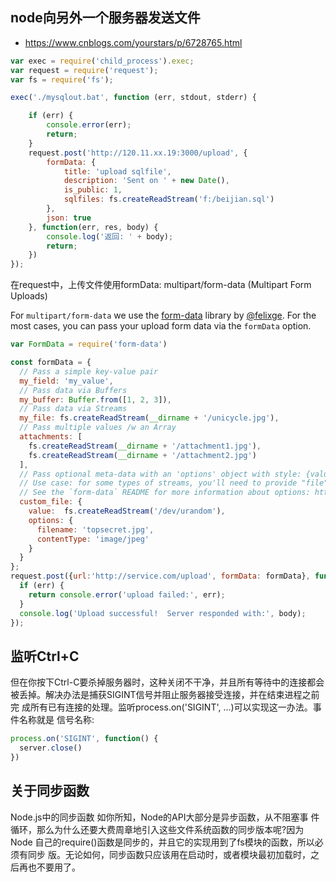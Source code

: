 ## node向另外一个服务器发送文件
- https://www.cnblogs.com/yourstars/p/6728765.html
```js
var exec = require('child_process').exec;
var request = require('request');
var fs = require('fs');

exec('./mysqlout.bat', function (err, stdout, stderr) {

    if (err) {
        console.error(err);
        return;
    }
    request.post('http://120.11.xx.19:3000/upload', {
        formData: {
            title: 'upload sqlfile',
            description: 'Sent on ' + new Date(),
            is_public: 1,
            sqlfiles: fs.createReadStream('f:/beijian.sql')
        },
        json: true
    }, function(err, res, body) {
        console.log('返回: ' + body);
        return;
    })
});
```
在request中，上传文件使用formData:
multipart/form-data (Multipart Form Uploads)

For `multipart/form-data` we use the [form-data](https://github.com/form-data/form-data) library by [@felixge](https://github.com/felixge). For the most cases, you can pass your upload form data via the `formData` option.


```js
var FormData = require('form-data')

const formData = {
  // Pass a simple key-value pair
  my_field: 'my_value',
  // Pass data via Buffers
  my_buffer: Buffer.from([1, 2, 3]),
  // Pass data via Streams
  my_file: fs.createReadStream(__dirname + '/unicycle.jpg'),
  // Pass multiple values /w an Array
  attachments: [
    fs.createReadStream(__dirname + '/attachment1.jpg'),
    fs.createReadStream(__dirname + '/attachment2.jpg')
  ],
  // Pass optional meta-data with an 'options' object with style: {value: DATA, options: OPTIONS}
  // Use case: for some types of streams, you'll need to provide "file"-related information manually.
  // See the `form-data` README for more information about options: https://github.com/form-data/form-data
  custom_file: {
    value:  fs.createReadStream('/dev/urandom'),
    options: {
      filename: 'topsecret.jpg',
      contentType: 'image/jpeg'
    }
  }
};
request.post({url:'http://service.com/upload', formData: formData}, function optionalCallback(err, httpResponse, body) {
  if (err) {
    return console.error('upload failed:', err);
  }
  console.log('Upload successful!  Server responded with:', body);
});
```

## 监听Ctrl+C
但在你按下Ctrl-C要杀掉服务器时，这种关闭不干净，并且所有等待中的连接都会被丢掉。解决办法是捕获SIGINT信号并阻止服务器接受连接，并在结束进程之前完 成所有已有连接的处理。监听process.on('SIGINT', ...)可以实现这一办法。事件名称就是 信号名称:
```js
process.on('SIGINT', function() {
  server.close()
})
```

## 关于同步函数
Node.js中的同步函数 如你所知，Node的API大部分是异步函数，从不阻塞事 件循环，那么为什么还要大费周章地引入这些文件系统函数的同步版本呢?因为Node 自己的require()函数是同步的，并且它的实现用到了fs模块的函数，所以必须有同步 版。无论如何，同步函数只应该用在启动时，或者模块最初加载时，之后再也不要用了。
